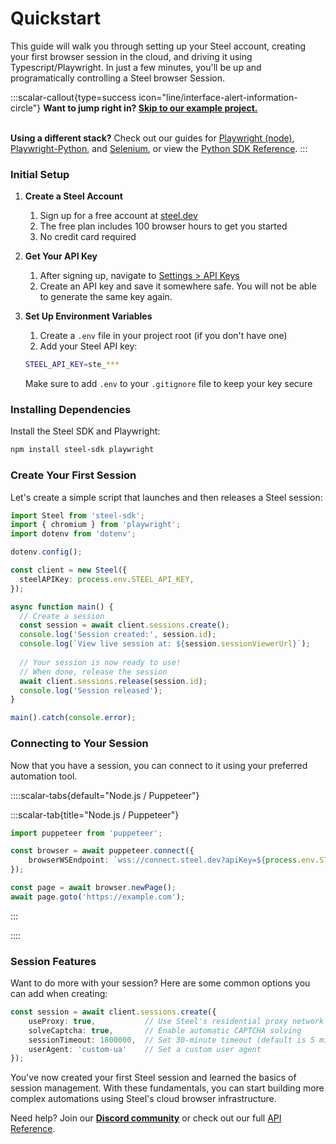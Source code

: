 # Quickstart

This guide will walk you through setting up your Steel account, creating your first browser session in the cloud, and driving it using Typescript/Playwright. In just a few minutes, you'll be up and programatically controlling a Steel browser Session.



:::scalar-callout{type=success icon="line/interface-alert-information-circle"}
**Want to jump right in? [Skip to our example project.](/guides/connect-with-puppeteer#example-project-scraping-hacker-news)**

\
**Using a different stack?** Check out our guides for [Playwright (node)](/guides/connect-with-playwright-node), [Playwright-Python](/guides/connect-with-playwright-python), and [Selenium](/guides/connect-with-selenium), or view the [Python SDK Reference](/reference/python-sdk-reference).
:::

### Initial Setup
1. **Create a Steel Account**
    1. Sign up for a free account at [steel.dev](http://app.steel.dev)
    2. The free plan includes 100 browser hours to get you started
    3. No credit card required

2. **Get Your API Key**
    1. After signing up, navigate to [Settings > API Keys](https://app.steel.dev/settings/api-keys)
    2. Create an API key and save it somewhere safe. You will not be able to generate the same key again.

3. **Set Up Environment Variables**
    1. Create a `.env` file in your project root (if you don't have one)
    2. Add your Steel API key:

    ```bash
    STEEL_API_KEY=ste_***
    ```
    
    Make sure to add `.env` to your `.gitignore` file to keep your key secure

### Installing Dependencies
Install the Steel SDK and Playwright:

```bash
npm install steel-sdk playwright
```

### Create Your First Session
Let's create a simple script that launches and then releases a Steel session:

```typescript
import Steel from 'steel-sdk';
import { chromium } from 'playwright';
import dotenv from 'dotenv';

dotenv.config();

const client = new Steel({
  steelAPIKey: process.env.STEEL_API_KEY,
});

async function main() {
  // Create a session
  const session = await client.sessions.create();
  console.log('Session created:', session.id);
  console.log(`View live session at: ${session.sessionViewerUrl}`);
  
  // Your session is now ready to use!
  // When done, release the session
  await client.sessions.release(session.id);
  console.log('Session released');
}

main().catch(console.error);
```

### Connecting to Your Session
Now that you have a session, you can connect to it using your preferred automation tool.

::::scalar-tabs{default="Node.js / Puppeteer"}

:::scalar-tab{title="Node.js / Puppeteer"}
```typescript
import puppeteer from 'puppeteer';

const browser = await puppeteer.connect({
    browserWSEndpoint: `wss://connect.steel.dev?apiKey=${process.env.STEEL_API_KEY}&sessionId=${session.id}`,
});

const page = await browser.newPage();
await page.goto('https://example.com');
```
:::

::::

### Session Features
Want to do more with your session? Here are some common options you can add when creating:

```typescript
const session = await client.sessions.create({
    useProxy: true,           // Use Steel's residential proxy network
    solveCaptcha: true,       // Enable automatic CAPTCHA solving
    sessionTimeout: 1800000,  // Set 30-minute timeout (default is 5 minutes)
    userAgent: 'custom-ua'    // Set a custom user agent
});
```

You've now created your first Steel session and learned the basics of session management. With these fundamentals, you can start building more complex automations using Steel's cloud browser infrastructure.

Need help? Join our [**Discord community**](https://discord.gg/gPpvhNvc5R) or check out our full [API Reference](/api-reference).